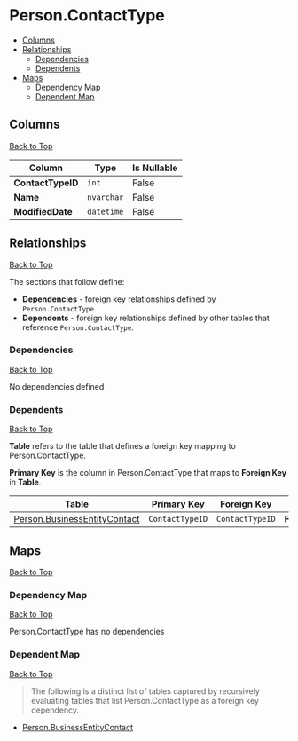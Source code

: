 # Person.ContactType

* [Columns](#columns)
* [Relationships](#relationships)
    * [Dependencies](#dependencies)
    * [Dependents](#dependents)
* [Maps](#maps)
    * [Dependency Map](#dependency-map)
    * [Dependent Map](#dependent-map)

## Columns
[Back to Top](#personcontacttype)

Column | Type | Is Nullable
-------|------|------------
**ContactTypeID** | `int` | False
**Name** | `nvarchar` | False
**ModifiedDate** | `datetime` | False

## Relationships
[Back to Top](#personcontacttype)


The sections that follow define:
* **Dependencies** - foreign key relationships defined by `Person.ContactType`.
* **Dependents** - foreign key relationships defined by other tables that reference `Person.ContactType`.

### Dependencies
[Back to Top](#personcontacttype)


No dependencies defined

### Dependents
[Back to Top](#personcontacttype)

**Table** refers to the table that defines a foreign key mapping to Person.ContactType.

**Primary Key** is the column in Person.ContactType that maps to **Foreign Key** in **Table**.

Table | Primary Key | Foreign Key | Foreign Key Name
------|-------------|-------------|-----------------
[Person.BusinessEntityContact](./BusinessEntityContact.md) | `ContactTypeID` | `ContactTypeID` | **FK_BusinessEntityContact_ContactType_ContactTypeID**

## Maps
[Back to Top](#personcontacttype)

### Dependency Map
[Back to Top](#personcontacttype)

Person.ContactType has no dependencies

### Dependent Map
[Back to Top](#personcontacttype)

> The following is a distinct list of tables captured by recursively evaluating tables that list Person.ContactType as a foreign key dependency.

* [Person.BusinessEntityContact](./BusinessEntityContact.md)

